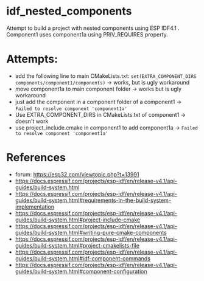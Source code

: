 # idf_nested_components
Attempt to build a project with nested components using ESP IDF4.1 .
Component1 uses component1a using PRIV_REQUIRES property.

# Attempts:
* add the following line to main CMakeLists.txt: `set(EXTRA_COMPONENT_DIRS components/component1/components)` -> works, but is ugly workaround
* move component1a to main component folder -> works but is ugly workaround
* just add the component in a component folder of a component1 -> `Failed to resolve component 'component1a'`
* Use EXTRA_COMPONENT_DIRS in CMakeLists.txt of component1 -> doesn't work
* use project_include.cmake in component1 to add component1a -> `Failed to resolve component 'component1a'`

# References
* forum: https://esp32.com/viewtopic.php?t=13991
* https://docs.espressif.com/projects/esp-idf/en/release-v4.1/api-guides/build-system.html
* https://docs.espressif.com/projects/esp-idf/en/release-v4.1/api-guides/build-system.html#requirements-in-the-build-system-implementation
* https://docs.espressif.com/projects/esp-idf/en/release-v4.1/api-guides/build-system.html#project-include-cmake
* https://docs.espressif.com/projects/esp-idf/en/release-v4.1/api-guides/build-system.html#writing-pure-cmake-components
* https://docs.espressif.com/projects/esp-idf/en/release-v4.1/api-guides/build-system.html#project-cmakelists-file
* https://docs.espressif.com/projects/esp-idf/en/release-v4.1/api-guides/build-system.html#idf-component-commands
* https://docs.espressif.com/projects/esp-idf/en/release-v4.1/api-guides/build-system.html#component-configuration

